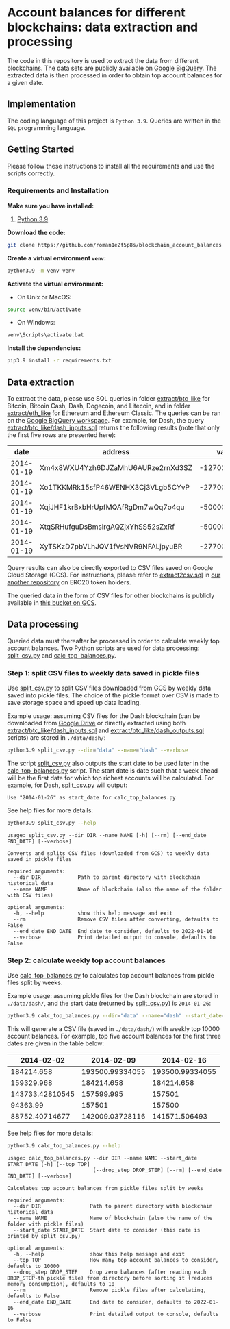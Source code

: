 # Account balances for different blockchains: data extraction and processing

The code in this repository is used to extract the data from different blockchains. The data sets are 
publicly available on 
[Google BigQuery](https://bigquery.cloud.google.com/dataset/bigquery-public-data).
The extracted data is then processed in order to obtain top account balances for a given date.

## Implementation

The coding language of this project is ````Python 3.9````. Queries are written in the ````SQL```` 
programming language.

## Getting Started
Please follow these instructions to install all the requirements and use the scripts correctly.

### Requirements and Installation
**Make sure you have installed:**
1. [Python 3.9](https://www.python.org/downloads/release/python-390/)

**Download the code:**
```bash
git clone https://github.com/roman1e2f5p8s/blockchain_account_balances
```

**Create a virtual environment ```venv```:**
```bash
python3.9 -m venv venv
```

**Activate the virtual environment:**
- On Unix or MacOS:
```bash
source venv/bin/activate
```
- On Windows:
```bash
venv\Scripts\activate.bat
```

**Install the dependencies:**
```bash
pip3.9 install -r requirements.txt
```

## Data extraction

To extract the data, please use SQL queries in folder 
[extract/btc_like](https://github.com/roman1e2f5p8s/blockchain_account_balances/tree/main/extract/btc_like)
 for Bitcoin, Bitcoin Cash, Dash, Dogecoin, and Litecoin, and in folder
[extract/eth_like](https://github.com/roman1e2f5p8s/blockchain_account_balances/tree/main/extract/eth_like)
 for Ethereum and Ethereum Classic. The queries can be ran on the 
[Google BigQuery workspace](https://console.cloud.google.com/bigquery). For example, for Dash, the 
query [extract/btc_like/dash_inputs.sql](https://github.com/roman1e2f5p8s/blockchain_account_balances/blob/main/extract/btc_like/dash_inputs.sql) returns the following results 
(note that only the first five rows are presented here):

| date       | address                            | value        |
| ---------- | -----------------------------------| -------------|
| 2014-01-19 | Xm4x8WXU4Yzh6DJZaMhU6AURze2rnXd3SZ | -12702199    |
| 2014-01-19 | Xo1TKKMRk15sfP46WENHX3Cj3VLgb5CYvP | -27700000000 |  
| 2014-01-19 | XqjJHF1krBxbHrUpfMQAfRgDm7wQq7o4qu | -50000000000 |
| 2014-01-19 | XtqSRHufguDsBmsirgAQZjxYhSS52sZxRf | -50000000000 |
| 2014-01-19 | XyTSKzD7pbVLhJQV1fVsNVR9NFALjpyuBR | -27700000000 |


Query results can also be directly exported to CSV files saved on Google Cloud Storage (GCS). 
For instructions, please refer to 
[extract2csv.sql](https://github.com/roman1e2f5p8s/erc20_token_holders/blob/main/extract2csv.sql) in 
[our another repository](https://github.com/roman1e2f5p8s/erc20_token_holders) on ERC20 token holders. 

The queried data in the form of CSV files for other blockchains is publicly available in 
[this bucket on GCS](https://console.cloud.google.com/storage/browser/blockchain_historical_data).

## Data processing

Queried data must thereafter be processed in order to calculate weekly top account balances.
Two Python scripts are used for data processing: 
[split_csv.py](https://github.com/roman1e2f5p8s/blockchain_account_balances/blob/main/split_csv.py) and 
[calc_top_balances.py](https://github.com/roman1e2f5p8s/blockchain_account_balances/blob/main/calc_top_balances.py).

### Step 1: split CSV files to weekly data saved in pickle files

Use [split_csv.py](https://github.com/roman1e2f5p8s/blockchain_account_balances/blob/main/split_csv.py) 
to split CSV files downloaded from GCS by weekly data saved into pickle files.
The choice of the pickle format over CSV is made to save storage space and speed up data loading.

Example usage: assuming CSV files for the Dash blockchain (can be downloaded from 
[Google Drive](https://drive.google.com/drive/folders/1oWilo-ss1yRWieO4BZ-RvzhyP3Yk94Vt?usp=sharing) 
or directly extracted using both 
[extract/btc_like/dash_inputs.sql](https://github.com/roman1e2f5p8s/blockchain_account_balances/blob/main/extract/btc_like/dash_inputs.sql) and 
[extract/btc_like/dash_outputs.sql](https://github.com/roman1e2f5p8s/blockchain_account_balances/blob/main/extract/btc_like/dash_outputs.sql) scripts) are stored in ````./data/dash/````:

```bash
python3.9 split_csv.py --dir="data" --name="dash" --verbose
```

The script 
[split_csv.py](https://github.com/roman1e2f5p8s/blockchain_account_balances/blob/main/split_csv.py) 
also outputs the start date to be used later in the 
[calc_top_balances.py](https://github.com/roman1e2f5p8s/blockchain_account_balances/blob/main/calc_top_balances.py) script. The start date is date such that a week ahead will be the 
first date for which top richest accounts 
will be calculated. For example, for Dash, 
[split_csv.py](https://github.com/roman1e2f5p8s/blockchain_account_balances/blob/main/split_csv.py) 
will output:

```
Use "2014-01-26" as start_date for calc_top_balances.py
```

See help files for more details:

```bash
python3.9 split_csv.py --help
```

```
usage: split_csv.py --dir DIR --name NAME [-h] [--rm] [--end_date END_DATE] [--verbose]

Converts and splits CSV files (downloaded from GCS) to weekly data saved in pickle files

required arguments:
  --dir DIR            Path to parent directory with blockchain historical data
  --name NAME          Name of blockchain (also the name of the folder with CSV files)

optional arguments:
  -h, --help           show this help message and exit
  --rm                 Remove CSV files after converting, defaults to False
  --end_date END_DATE  End date to consider, defaults to 2022-01-16
  --verbose            Print detailed output to console, defaults to False
```

### Step 2: calculate weekly top account balances

Use 
[calc_top_balances.py](https://github.com/roman1e2f5p8s/blockchain_historical_data/blob/main/calc_top_balances.py) to calculates top account balances from pickle files split by weeks.

Example usage: assuming pickle files for the Dash blockchain are stored in ````./data/dash/````, and 
the start date (returned by 
[split_csv.py](https://github.com/roman1e2f5p8s/blockchain_historical_data/blob/main/split_csv.py)) 
is ````2014-01-26````:

```bash
python3.9 calc_top_balances.py --dir="data" --name="dash" --start_date="2014-01-26" --verbose
```

This will generate a CSV file (saved in ````./data/dash/````) with weekly top 10000 account balances.
For example, top five account balances for the first three dates are given in the table below:

|2014-02-02      | 2014-02-09      | 2014-02-16      |
|----------------|-----------------|-----------------|
|184214.658      | 193500.99334055 | 193500.99334055 |
|159329.968      | 184214.658      | 184214.658      |
|143733.42810545 | 157599.995      | 157501          |
|94363.99        | 157501          | 157500          |
|88752.40714677  | 142009.03728116 | 141571.506493   |

See help files for more details:

```bash
python3.9 calc_top_balances.py --help
```

```
usage: calc_top_balances.py --dir DIR --name NAME --start_date START_DATE [-h] [--top TOP]
                            [--drop_step DROP_STEP] [--rm] [--end_date END_DATE] [--verbose]

Calculates top account balances from pickle files split by weeks

required arguments:
  --dir DIR                Path to parent directory with blockchain historical data
  --name NAME              Name of blockchain (also the name of the folder with pickle files)
  --start_date START_DATE  Start date to consider (this date is printed by split_csv.py)

optional arguments:
  -h, --help               show this help message and exit
  --top TOP                How many top account balances to consider, defaults to 10000
  --drop_step DROP_STEP    Drop zero balances (after reading each DROP_STEP-th pickle file) from directory before sorting it (reduces memory consumption), defaults to 10
  --rm                     Remove pickle files after calculating, defaults to False
  --end_date END_DATE      End date to consider, defaults to 2022-01-16
  --verbose                Print detailed output to console, defaults to False
```
